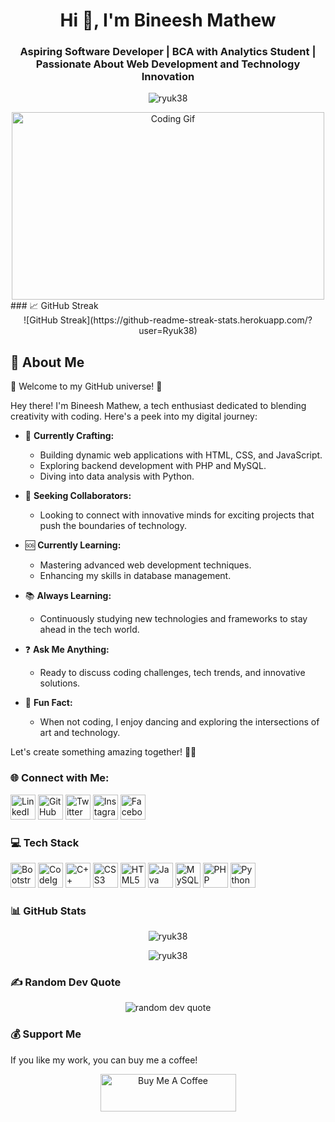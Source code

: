 <h1 align="center">Hi 👋, I'm Bineesh Mathew</h1>
<h3 align="center">Aspiring Software Developer | BCA with Analytics Student | Passionate About Web Development and Technology Innovation</h3>

<p align="center">
  <img src="https://komarev.com/ghpvc/?username=ryuk38&label=Profile%20views&color=0e75b6&style=flat" alt="ryuk38" />
</p>

<div align="center">
  <img src="https://media.giphy.com/media/L8K62iTDkzGX6/giphy.gif" alt="Coding Gif" width="500" height="300" />
</div>
### 📈 GitHub Streak

<div align="center">
  ![GitHub Streak](https://github-readme-streak-stats.herokuapp.com/?user=Ryuk38)
</div>

## 💫 About Me
🚀 Welcome to my GitHub universe! 🌌

Hey there! I'm Bineesh Mathew, a tech enthusiast dedicated to blending creativity with coding. Here's a peek into my digital journey:

- 🔧 **Currently Crafting:** 
  - Building dynamic web applications with HTML, CSS, and JavaScript.
  - Exploring backend development with PHP and MySQL.
  - Diving into data analysis with Python.

- 🌟 **Seeking Collaborators:**
  - Looking to connect with innovative minds for exciting projects that push the boundaries of technology.

- 🆘 **Currently Learning:**
  - Mastering advanced web development techniques.
  - Enhancing my skills in database management.

- 📚 **Always Learning:**
  - Continuously studying new technologies and frameworks to stay ahead in the tech world.

- ❓ **Ask Me Anything:**
  - Ready to discuss coding challenges, tech trends, and innovative solutions.

- 🎉 **Fun Fact:**
  - When not coding, I enjoy dancing and exploring the intersections of art and technology.

Let's create something amazing together! 🌟✨

### 🌐 Connect with Me:
<p align="left">
  <a href="https://www.linkedin.com/in/bineesh38/" target="_blank"><img src="https://img.icons8.com/color/48/000000/linkedin.png" alt="LinkedIn" width="40" height="40"/></a>
  <a href="https://github.com/ryuk38" target="_blank"><img src="https://img.icons8.com/material-outlined/48/000000/github.png" alt="GitHub" width="40" height="40"/></a>
  <a href="https://twitter.com/https://x.com/ruk_jod" target="_blank"><img src="https://img.icons8.com/color/48/000000/twitter--v1.png" alt="Twitter" width="40" height="40"/></a>
  <a href="https://www.instagram.com/38_b1neesh_/" target="_blank"><img src="https://img.icons8.com/fluency/48/000000/instagram-new.png" alt="Instagram" width="40" height="40"/></a>
  <a href="https://www.facebook.com/bineesh.mathew.5074" target="_blank"><img src="https://img.icons8.com/fluency/48/000000/facebook-new.png" alt="Facebook" width="40" height="40"/></a>
</p>

### 💻 Tech Stack
<p align="left"><a href="https://getbootstrap.com" target="_blank" rel="noreferrer"><img src="https://img.icons8.com/color/48/000000/bootstrap.png" alt="Bootstrap" width="40" height="40"/></a>
 <a href="https://codeigniter.com" target="_blank" rel="noreferrer"><img src="https://cdn.jsdelivr.net/gh/devicons/devicon/icons/codeigniter/codeigniter-plain.svg" alt="CodeIgniter" width="40" height="40"/></a>
  <a href="https://www.w3schools.com/cpp/" target="_blank" rel="noreferrer"><img src="https://img.icons8.com/color/48/000000/c-plus-plus-logo.png" alt="C++" width="40" height="40"/></a>
  <a href="https://www.w3schools.com/css/" target="_blank" rel="noreferrer"><img src="https://img.icons8.com/color/48/000000/css3.png" alt="CSS3" width="40" height="40"/></a>
  <a href="https://www.w3.org/html/" target="_blank" rel="noreferrer"><img src="https://img.icons8.com/color/48/000000/html-5.png" alt="HTML5" width="40" height="40"/></a>
  <a href="https://www.java.com" target="_blank" rel="noreferrer"><img src="https://img.icons8.com/color/48/000000/java-coffee-cup-logo.png" alt="Java" width="40" height="40"/></a>
  <a href="https://www.mysql.com/" target="_blank" rel="noreferrer"><img src="https://img.icons8.com/color/48/000000/mysql-logo.png" alt="MySQL" width="40" height="40"/></a>
  <a href="https://www.php.net" target="_blank" rel="noreferrer"><img src="https://img.icons8.com/officel/40/000000/php-logo.png" alt="PHP" width="40" height="40"/></a>
  <a href="https://www.python.org" target="_blank" rel="noreferrer"><img src="https://img.icons8.com/color/48/000000/python.png" alt="Python" width="40" height="40"/></a>
</p>

### 📊 GitHub Stats
<p align="center">
  <img src="https://github-readme-stats.vercel.app/api/top-langs?username=ryuk38&show_icons=true&locale=en&layout=compact" alt="ryuk38" />
</p>
<p align="center">
  <img src="https://github-readme-stats.vercel.app/api?username=ryuk38&show_icons=true&locale=en" alt="ryuk38" />
</p>

### ✍️ Random Dev Quote
<p align="center">
  <img src="https://quotes-github-readme.vercel.app/api?type=horizontal&theme=light" alt="random dev quote" />
</p>

### 💰 Support Me
If you like my work, you can buy me a coffee!
<p align="center">
  <a href="https://www.buymeacoffee.com/your-profile" target="_blank">
    <img src="https://cdn.buymeacoffee.com/buttons/v2/default-yellow.png" alt="Buy Me A Coffee" width="217" height="60" />
  </a>
</p>



